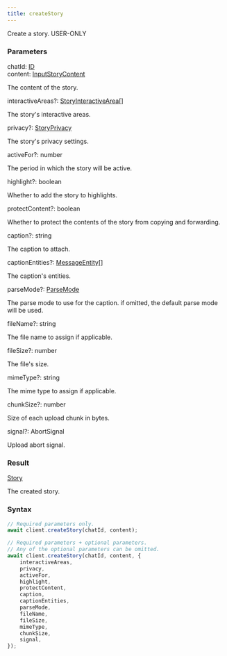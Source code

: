 ```yaml
---
title: createStory
---
```


Create a story.<span class="select-none"> <span class="inline-flex w-fit items-center"><span class="w-fit bg-dbt px-1.5 rounded-md select-none text-fgt text-[10px]">USER-ONLY</span></span> </span>

### Parameters 

<div class="flex flex-col gap-3"><div><div class="font-mono" id="p_chatId" data-anchor><span class="font-bold">chatId</span><span class="opacity-50">:</span> <a href="/gh/types/id"  >ID</a></div></div><div><div class="font-mono" id="p_content" data-anchor><span class="font-bold">content</span><span class="opacity-50">:</span> <a href="/gh/types/inputstorycontent"  >InputStoryContent</a></div><div class="pl-3"><div class="no-margin">

The content of the story.

</div></div></div><div class="flex flex-col gap-3"><div><div class="flex gap-2"><div class="font-mono p" id="p_interactiveAreas" data-anchor><span class="font-bold">interactiveAreas</span><span class="opacity-50"><span title="Optional" class="cursor-help">?</span>:</span> <a href="/gh/types/storyinteractivearea"  >StoryInteractiveArea</a><span class="opacity-50">[]</span></div></div><div class="pl-3"><div class="no-margin">

The story's interactive areas.

</div></div></div><div><div class="flex gap-2"><div class="font-mono p" id="p_privacy" data-anchor><span class="font-bold">privacy</span><span class="opacity-50"><span title="Optional" class="cursor-help">?</span>:</span> <a href="/gh/types/storyprivacy"  >StoryPrivacy</a></div></div><div class="pl-3"><div class="no-margin">

The story's privacy settings.

</div></div></div><div><div class="flex gap-2"><div class="font-mono p" id="p_activeFor" data-anchor><span class="font-bold">activeFor</span><span class="opacity-50"><span title="Optional" class="cursor-help">?</span>:</span> <span>number</span></div></div><div class="pl-3"><div class="no-margin">

The period in which the story will be active.

</div></div></div><div><div class="flex gap-2"><div class="font-mono p" id="p_highlight" data-anchor><span class="font-bold">highlight</span><span class="opacity-50"><span title="Optional" class="cursor-help">?</span>:</span> <span>boolean</span></div></div><div class="pl-3"><div class="no-margin">

Whether to add the story to highlights.

</div></div></div><div><div class="flex gap-2"><div class="font-mono p" id="p_protectContent" data-anchor><span class="font-bold">protectContent</span><span class="opacity-50"><span title="Optional" class="cursor-help">?</span>:</span> <span>boolean</span></div></div><div class="pl-3"><div class="no-margin">

Whether to protect the contents of the story from copying and forwarding.

</div></div></div><div><div class="flex gap-2"><div class="font-mono p" id="p_caption" data-anchor><span class="font-bold">caption</span><span class="opacity-50"><span title="Optional" class="cursor-help">?</span>:</span> <span>string</span></div></div><div class="pl-3"><div class="no-margin">

The caption to attach.

</div></div></div><div><div class="flex gap-2"><div class="font-mono p" id="p_captionEntities" data-anchor><span class="font-bold">captionEntities</span><span class="opacity-50"><span title="Optional" class="cursor-help">?</span>:</span> <a href="/gh/types/messageentity"  >MessageEntity</a><span class="opacity-50">[]</span></div></div><div class="pl-3"><div class="no-margin">

The caption's entities.

</div></div></div><div><div class="flex gap-2"><div class="font-mono p" id="p_parseMode" data-anchor><span class="font-bold">parseMode</span><span class="opacity-50"><span title="Optional" class="cursor-help">?</span>:</span> <a href="/gh/types/parsemode"  >ParseMode</a></div></div><div class="pl-3"><div class="no-margin">

The parse mode to use for the caption. if omitted, the default parse mode will be used.

</div></div></div><div><div class="flex gap-2"><div class="font-mono p" id="p_fileName" data-anchor><span class="font-bold">fileName</span><span class="opacity-50"><span title="Optional" class="cursor-help">?</span>:</span> <span>string</span></div></div><div class="pl-3"><div class="no-margin">

The file name to assign if applicable.

</div></div></div><div><div class="flex gap-2"><div class="font-mono p" id="p_fileSize" data-anchor><span class="font-bold">fileSize</span><span class="opacity-50"><span title="Optional" class="cursor-help">?</span>:</span> <span>number</span></div></div><div class="pl-3"><div class="no-margin">

The file's size.

</div></div></div><div><div class="flex gap-2"><div class="font-mono p" id="p_mimeType" data-anchor><span class="font-bold">mimeType</span><span class="opacity-50"><span title="Optional" class="cursor-help">?</span>:</span> <span>string</span></div></div><div class="pl-3"><div class="no-margin">

The mime type to assign if applicable.

</div></div></div><div><div class="flex gap-2"><div class="font-mono p" id="p_chunkSize" data-anchor><span class="font-bold">chunkSize</span><span class="opacity-50"><span title="Optional" class="cursor-help">?</span>:</span> <span>number</span></div></div><div class="pl-3"><div class="no-margin">

Size of each upload chunk in bytes.

</div></div></div><div><div class="flex gap-2"><div class="font-mono p" id="p_signal" data-anchor><span class="font-bold">signal</span><span class="opacity-50"><span title="Optional" class="cursor-help">?</span>:</span> <span href="/">AbortSignal</span></div></div><div class="pl-3"><div class="no-margin">

Upload abort signal.

</div></div></div></div></div>

### Result 

<div class="font-mono"><a href="/gh/types/story"  >Story</a></div><div class="pl-3"><div class="no-margin">

The created story.

</div></div>

### Syntax

```ts
// Required parameters only.
await client.createStory(chatId, content);

// Required parameters + optional parameters.
// Any of the optional parameters can be omitted.
await client.createStory(chatId, content, {
    interactiveAreas,
    privacy,
    activeFor,
    highlight,
    protectContent,
    caption,
    captionEntities,
    parseMode,
    fileName,
    fileSize,
    mimeType,
    chunkSize,
    signal,
});
```



